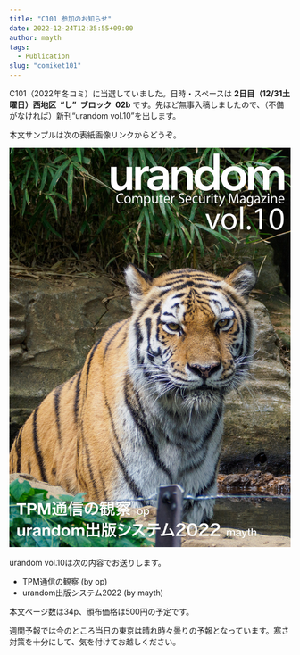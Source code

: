 ```yaml
---
title: "C101 参加のお知らせ"
date: 2022-12-24T12:35:55+09:00
author: mayth
tags:
  - Publication
slug: "comiket101"
---
```


C101（2022年冬コミ）に当選していました。日時・スペースは **2日目（12/31土曜日）西地区 “し” ブロック 02b** です。先ほど無事入稿しましたので、（不備がなければ）新刊“urandom vol.10”を出します。

本文サンプルは次の表紙画像リンクからどうぞ。

[![c101 sample](/images/c101_cover_thumb.jpg)](/pdfs/c101_sample.pdf)

urandom vol.10は次の内容でお送りします。

- TPM通信の観察 (by op)
- urandom出版システム2022 (by mayth)

本文ページ数は34p、頒布価格は500円の予定です。

週間予報では今のところ当日の東京は晴れ時々曇りの予報となっています。寒さ対策を十分にして、気を付けてお越しください。